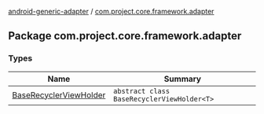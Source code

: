 [android-generic-adapter](../index.md) / [com.project.core.framework.adapter](./index.md)

## Package com.project.core.framework.adapter

### Types

| Name | Summary |
|---|---|
| [BaseRecyclerViewHolder](-base-recycler-view-holder/index.md) | `abstract class BaseRecyclerViewHolder<T>` |

